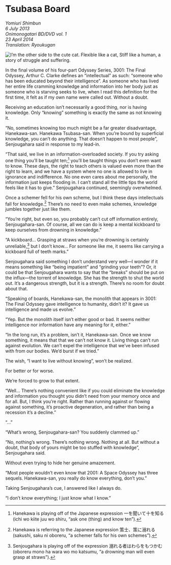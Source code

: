 # Tsubasa Board

_Yomiuri Shimbun_  
_6 July 2013_  
_Onimonogatari BD/DVD vol. 1_  
_23 April 2014_  
_Translation: Ryoukugan_

![_I’m the other side to the cute cat._  
_Flexible like a cat,_  
_Stiff like a human, a story of struggle and suffering._](12_tsubasa_board.jpg)

In the final volume of his four-part Odyssey Series, 3001: The Final Odyssey, Arthur C. Clarke defines an “intellectual” as such: “someone who has been educated beyond their intelligence”. As someone who has lived her entire life cramming knowledge and information into her body just as someone who is starving seeks to live, when I read this definition for the first time, it felt as if my own name were called out. Without a doubt.

Receiving an education isn’t necessarily a good thing, nor is having knowledge. Only “knowing” something is exactly the same as not knowing it.

“No, sometimes knowing too much might be a far greater disadvantage, Hanekawa-san. Hanekawa Tsubasa-san. When you’re bound by superficial knowledge, you can’t do anything. That doesn’t happen to most people”, Senjougahara said in response to my lead-in.

“That said, we live in an information-overloaded society. If you try asking one thing you’ll be taught ten;[^1] you’ll be taught things you don’t even want to know. These days, the right to teach others is valued even more than the right to learn, and we have a system where no one is allowed to live in ignorance and indifference. No one even cares about me personally, the information just keeps flooding in. I can’t stand all the little tips the world feels like it has to give.” Senjougahara continued, seemingly overwhelmed.

Once a schemer fell for his own scheme, but I think these days intellectuals fall for knowledge.[^2] There’s no need to even make schemes, knowledge jumbles together just like them.

“You’re right, but even so, you probably can’t cut off information entirely, Senjougahara-san. Of course, all we can do is keep a mental kickboard to keep ourselves from drowning in knowledge.”

“A kickboard… Grasping at straws when you’re drowning is certainly unreliable,[^3] but I don’t know… For someone like me, it seems like carrying a kickboard full of teeth marks.”

Senjougahara said something I don’t understand very well—I wonder if it means something like “being impatient” and “grinding your teeth”? Or, it could be that Senjougahara wants to say that the “breaks” should be put on the influx—the torrent of knowledge. She has the strength to shut the world out. It’s a dangerous strength, but it is a strength. There’s no room for doubt about that.

“Speaking of boards, Hanekawa-san, the monolith that appears in 3001: The Final Odyssey gave intelligence to humanity, didn’t it? It gave us intelligence and made us evolve.”

“Yep. But the monolith itself isn’t either good or bad. It seems neither intelligence nor information have any meaning for it, either.”

“In the long run, it’s a problem, isn’t it, Hanekawa-san. Once we know something, it means that that we can’t not know it. Living things can’t run against evolution. We can’t expel the intelligence that we’ve been infused with from our bodies. We’d burst if we tried.”

The wish, “I want to live without knowing”, won’t be realized.

For better or for worse.

We’re forced to grow to that extent.

“Well… There’s nothing convenient like if you could eliminate the knowledge and information you thought you didn’t need from your memory once and for all. But, I think you’re right. Rather than running against or flowing against something, it’s proactive degeneration, and rather than being a recession it’s a decline.”

“…”

“What’s wrong, Senjougahara-san? You suddenly clammed up.”

“No, nothing’s wrong. There’s nothing wrong. Nothing at all. But without a doubt, that body of yours might be too stuffed with knowledge”, Senjougahara said.

Without even trying to hide her genuine amazement.

“Most people wouldn’t even know that 2001: A Space Odyssey has three sequels. Hanekawa-san, you really do know everything, don’t you.”

Taking Senjougahara’s cue, I answered like I always do.

“I don’t know everything; I just know what I know.”

[^1]: Hanekawa is playing off of the Japanese expression 一を聞いて十を知る (ichi wo kiite juu wo shiru, “ask one (thing) and know ten”).

[^2]: Hanekawa is referring to the Japanese expression 策士、策に溺れる (sakushi, saku ni oboreru, “a schemer falls for his own schemes”).

[^3]: Senjougahara is playing off of the expression 溺れる者はわらをもつかむ (oboreru mono ha wara wo mo katsumu, “a drowning man will even grasp at straws”).